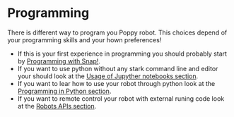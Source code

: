# Programming

There is different way to program you Poppy robot. This choices depend of your programming skills and your hown preferences!

- If this is your first experience in programming you should probably start by [Programming with Snap!](snap.md).
- If you want to use python without any stark command line and editor your should look at the [Usage of Jupyther notebooks section](notebooks.md).
- If you want to lear how to use your robot through python look at the [Programming in Python section](python.md).
- If you want to remote control your robot with external runing code look at the [Robots APIs section](rest.md).